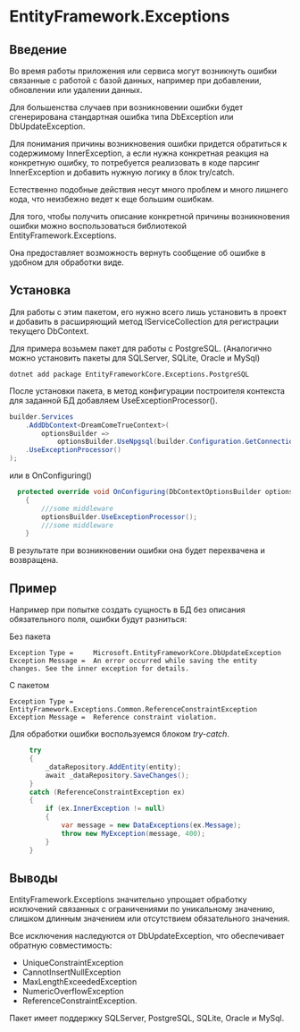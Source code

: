 # EntityFramework.Exceptions

## Введение
Во время работы приложения или сервиса могут возникнуть ошибки связанные с работой с базой данных, например при добавлении, обновлении или удалении данных.

Для большенства случаев при возникновении ошибки будет сгенерирована стандартная ошибка типа DbException или DbUpdateException.

Для понимания причины возникновения ошибки придется обратиться к содержимому InnerException, а если нужна конкретная реакция на конкретную ошибку, то потребуется реализовать в коде парсинг InnerException и добавить нужную логику в блок try/catch.

Естественно подобные действия несут много проблем и много лишнего кода, что неизбежно ведет к еще большим ошибкам.

Для того, чтобы получить описание конкретной причины возникновения ошибки можно  воспользоваться библиотекой EntityFramework.Exceptions.

Она предоставляет возможность вернуть сообщение об ошибке в удобном для обработки виде.
## Установка
Для работы с этим пакетом, его нужно всего лишь установить в проект и добавить в расширяющий метод IServiceCollection для регистрации текущего DbContext.

Для примера возьмем пакет для работы с PostgreSQL. (Аналогично можно установить пакеты для SQLServer, SQLite, Oracle и MySql)

`dotnet add package EntityFrameworkCore.Exceptions.PostgreSQL` 

После установки пакета, в метод конфигурации построителя контекста для заданной БД добавляем UseExceptionProcessor().

```cs
builder.Services
    .AddDbContext<DreamComeTrueContext>(
        optionsBuilder =>
            optionsBuilder.UseNpgsql(builder.Configuration.GetConnectionString("ConnectionDb"))
    .UseExceptionProcessor()
);
```
или в OnConfiguring()

```cs
  protected override void OnConfiguring(DbContextOptionsBuilder optionsBuilder)
    {
        ///some middleware
        optionsBuilder.UseExceptionProcessor();
        ///some middleware
    }
   ```


В результате при возникновении ошибки она будет перехвачена и возвращена.

## Пример
Например при попытке создать сущность в БД без описания обязательного поля, ошибки будут разниться:

Без пакета
 ```
Exception Type =     Microsoft.EntityFrameworkCore.DbUpdateException
Exception Message =  An error occurred while saving the entity changes. See the inner exception for details.
```
 С пакетом

```
Exception Type =     EntityFramework.Exceptions.Common.ReferenceConstraintException
Exception Message =  Reference constraint violation.
```
Для обработки ошибки воспользуемся блоком _try-catch_.

   ```cs
        try
        {
            _dataRepository.AddEntity(entity);
            await _dataRepository.SaveChanges();
        }
        catch (ReferenceConstraintException ex)
        {
            if (ex.InnerException != null)
            {
                var message = new DataExceptions(ex.Message);
                throw new MyException(message, 400);
            }
        }
   ```
   
## Выводы

EntityFramework.Exceptions значительно упрощает обработку исключений связанных с
ограничениями по уникальному значению, слишком длинным значением или отсутствием обязательного значения.

Все исключения наследуются от DbUpdateException, что обеспечивает обратную совместимость:

* UniqueConstraintException
* CannotInsertNullException
* MaxLengthExceededException
* NumericOverflowException
* ReferenceConstraintException.

Пакет имеет поддержку SQLServer, PostgreSQL, SQLite, Oracle и MySql.


